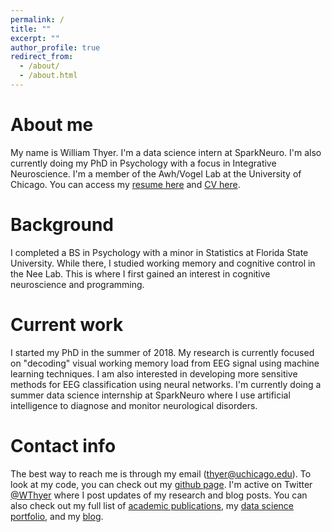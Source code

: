 ```yaml
---
permalink: /
title: ""
excerpt: ""
author_profile: true
redirect_from: 
  - /about/
  - /about.html
---
```


About me
======
My name is William Thyer. I'm a data science intern at SparkNeuro. I'm also currently doing my PhD in Psychology with a focus in Integrative Neuroscience. I'm a member of the Awh/Vogel Lab at the University of Chicago. You can access my [resume here](http://williamthyer.github.io/files/Thyer_William_Resume.pdf) and [CV here](http://williamthyer.github.io/files/thyer_william_cv.pdf).

Background
======
I completed a BS in Psychology with a minor in Statistics at Florida State University. While there, I studied working memory and cognitive control in the Nee Lab. This is where I first gained an interest in cognitive neuroscience and programming.

Current work
======
I started my PhD in the summer of 2018. My research is currently focused on "decoding" visual working memory load from EEG signal using machine learning techniques. I am also interested in developing more sensitive methods for EEG classification using neural networks. I'm currently doing a summer data science internship at SparkNeuro where I use artificial intelligence to diagnose and monitor neurological disorders.

Contact info
======
The best way to reach me is through my email (thyer@uchicago.edu). To look at my code, you can check out my [github page](https://github.com/WilliamThyer). I'm active on Twitter [@WThyer](https://twitter.com/WThyer) where I post updates of my research and blog posts. You can also check out my full list of [academic publications](https://williamthyer.github.io/publications/), my [data science portfolio](https://williamthyer.github.io/portfolio/), and my [blog](https://williamthyer.github.io/blog/).
